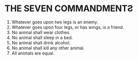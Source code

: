 # THE SEVEN COMMANDMENTƧ
1.  Whatever goes upon two legs is an enemy.
2.  Whatever goes upon four legs, or has wings, is a friend.
3.  No animal shall wear clothes.
4.  No animal shall sleep in a bed.
5.  No animal shall drink alcohol.
6.  No animal shall kill any other animal.
7.  All animals are equal.
